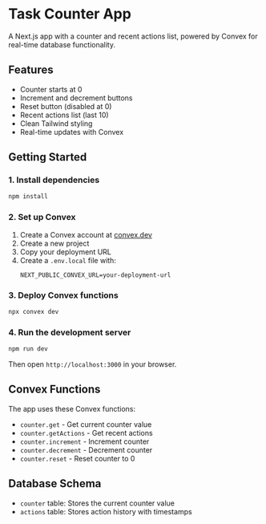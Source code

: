 # Task Counter App

A Next.js app with a counter and recent actions list, powered by Convex for real-time database functionality.

## Features

- Counter starts at 0
- Increment and decrement buttons
- Reset button (disabled at 0)
- Recent actions list (last 10)
- Clean Tailwind styling
- Real-time updates with Convex

## Getting Started

### 1. Install dependencies

```bash
npm install
```

### 2. Set up Convex

1. Create a Convex account at [convex.dev](https://convex.dev)
2. Create a new project
3. Copy your deployment URL
4. Create a `.env.local` file with:
   ```
   NEXT_PUBLIC_CONVEX_URL=your-deployment-url
   ```

### 3. Deploy Convex functions

```bash
npx convex dev
```

### 4. Run the development server

```bash
npm run dev
```

Then open `http://localhost:3000` in your browser.

## Convex Functions

The app uses these Convex functions:

- `counter.get` - Get current counter value
- `counter.getActions` - Get recent actions
- `counter.increment` - Increment counter
- `counter.decrement` - Decrement counter  
- `counter.reset` - Reset counter to 0

## Database Schema

- `counter` table: Stores the current counter value
- `actions` table: Stores action history with timestamps
